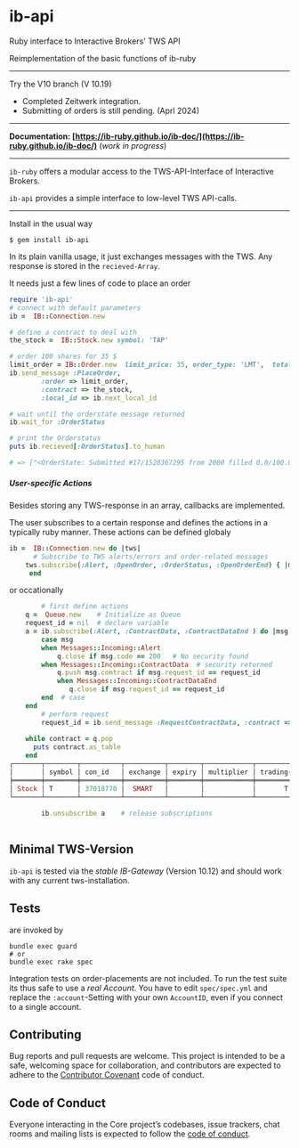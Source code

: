 # ib-api
Ruby interface to Interactive Brokers' TWS API 

Reimplementation of the basic functions of ib-ruby

---

Try the V10 branch  (V 10.19)   
*    Completed Zeitwerk integration.  
*    Submitting of orders is still pending.  (Aprl 2024)

---

__Documentation: [https://ib-ruby.github.io/ib-doc/](https://ib-ruby.github.io/ib-doc/)__  (_work in progress_)

----
`ib-ruby`   offers a modular access to the TWS-API-Interface of Interactive Brokers.

`ib-api`    provides a simple interface to low-level TWS API-calls.  

----

Install in the usual way

```
$ gem install ib-api
```

In its plain vanilla usage, it just exchanges messages with the TWS. Any response is stored in the `recieved-Array`.

It needs just a few lines of code to place an order

```ruby
require 'ib-api'
# connect with default parameters 
ib =  IB::Connection.new 

# define a contract to deal with
the_stock =  IB::Stock.new symbol: 'TAP'

# order 100 shares for 35 $ 
limit_order = IB::Order.new  limit_price: 35, order_type: 'LMT',  total_quantity: 100, action: :buy
ib.send_message :PlaceOrder,
        :order => limit_order,
        :contract => the_stock,
        :local_id => ib.next_local_id

# wait until the orderstate message returned
ib.wait_for :OrderStatus

# print the Orderstatus
puts ib.recieved[:OrderStatus].to_human

# => ["<OrderState: Submitted #17/1528367295 from 2000 filled 0.0/100.0 at 0.0/0.0 why_held >"]

```

##### User-specific Actions
Besides storing any TWS-response in an array, callbacks are implemented.

The user subscribes to a certain response and defines the actions in a typically ruby manner. These actions
can be defined globaly
```ruby
ib =  IB::Connection.new do |tws|
      # Subscribe to TWS alerts/errors and order-related messages
	tws.subscribe(:Alert, :OpenOrder, :OrderStatus, :OpenOrderEnd) { |msg| puts msg.to_human }
     end

```

or occationally

```ruby
        # first define actions
	q =  Queue.new    # Initialize as Queue
	request_id = nil  # declare variable
	a = ib.subscribe(:Alert, :ContractData, :ContractDataEnd ) do |msg| 
		case msg
		when Messages::Incoming::Alert
			q.close if msg.code == 200   # No security found 
		when Messages::Incoming::ContractData  # security returned
			q.push msg.contract if msg.request_id == request_id
	        when Messages::Incoming::ContractDataEnd
		       q.close if msg.request_id == request_id
		end  # case
	end
        # perform request
        request_id = ib.send_message :RequestContractData, :contract => Stock.new(symbol: 'T')
        
	while contract = q.pop 
	  puts contract.as_table 
	end
┌───────┬────────┬──────────┬──────────┬────────┬────────────┬───────────────┬───────┬────────┬──────────┐
│       │ symbol │ con_id   │ exchange │ expiry │ multiplier │ trading-class │ right │ strike │ currency │
╞═══════╪════════╪══════════╪══════════╪════════╪════════════╪═══════════════╪═══════╪════════╪══════════╡
│ Stock │ T      │ 37018770 │  SMART   │        │            │       T       │       │        │   USD    │
└───────┴────────┴──────────┴──────────┴────────┴────────────┴───────────────┴───────┴────────┴──────────┘
  
        ib.unsubscribe a    # release subscriptions
         
```
## Minimal TWS-Version

`ib-api` is tested via the _stable IB-Gateway_ (Version 10.12) and should work with any current tws-installation. 

## Tests

are invoked by 

```
bundle exec guard
# or
bundle exec rake spec
```
Integration tests on order-placements are not included. To run the test suite its thus safe to use a _real Account_.
You have to edit `spec/spec.yml` and replace the `:account`-Setting with your own `AccountID`, even if you connect to a single account. 
 

## Contributing

Bug reports and pull requests are welcome. This project is intended to be a safe, welcoming space for collaboration, and contributors are expected to adhere to the [Contributor Covenant](http://contributor-covenant.org) code of conduct.

## Code of Conduct

Everyone interacting in the Core project’s codebases, issue trackers, chat rooms and mailing lists is expected to follow the [code of conduct](https://github.com/[USERNAME]/ib-api/blob/master/CODE_OF_CONDUCT.md).
